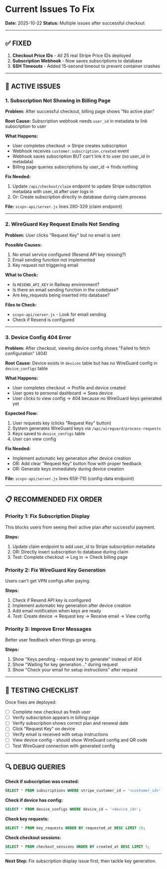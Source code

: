 # Current Issues To Fix

**Date:** 2025-10-22
**Status:** Multiple issues after successful checkout

---

## ✅ FIXED

1. **Checkout Price IDs** - All 25 real Stripe Price IDs deployed
2. **Subscription Webhook** - Now saves subscriptions to database
3. **SSH Timeouts** - Added 15-second timeout to prevent container crashes

---

## 🔴 ACTIVE ISSUES

### 1. Subscription Not Showing in Billing Page

**Problem:** After successful checkout, billing page shows "No active plan"

**Root Cause:** Subscription webhook needs `user_id` in metadata to link subscription to user

**What Happens:**
- User completes checkout → Stripe creates subscription
- Webhook receives `customer.subscription.created` event
- Webhook saves subscription BUT can't link it to user (no user_id in metadata)
- Billing page queries subscriptions by user_id → finds nothing

**Fix Needed:**
1. Update `/api/checkout/claim` endpoint to update Stripe subscription metadata with user_id after user logs in
2. Or: Create subscription directly in database during claim process

**File:** `scvpn-api/server.js` lines 280-329 (claim endpoint)

---

### 2. WireGuard Key Request Emails Not Sending

**Problem:** User clicks "Request Key" but no email is sent

**Possible Causes:**
1. No email service configured (Resend API key missing?)
2. Email sending function not implemented
3. Key request not triggering email

**What to Check:**
- Is `RESEND_API_KEY` in Railway environment?
- Is there an email sending function in the codebase?
- Are key_requests being inserted into database?

**Files to Check:**
- `scvpn-api/server.js` - Look for email sending
- Check if Resend is configured

---

### 3. Device Config 404 Error

**Problem:** After checkout, viewing device config shows "Failed to fetch configuration" (404)

**Root Cause:** Device exists in `devices` table but has no WireGuard config in `device_configs` table

**What Happens:**
- User completes checkout → Profile and device created
- User goes to personal dashboard → Sees device
- User clicks to view config → 404 because no WireGuard keys generated yet

**Expected Flow:**
1. User requests key (clicks "Request Key" button)
2. System generates WireGuard keys via `/api/wireguard/process-requests`
3. Keys saved to `device_configs` table
4. User can view config

**Fix Needed:**
- Implement automatic key generation after device creation
- OR: Add clear "Request Key" button flow with proper feedback
- OR: Generate keys immediately during device creation

**File:** `scvpn-api/server.js` lines 659-710 (config-data endpoint)

---

## 📋 RECOMMENDED FIX ORDER

### Priority 1: Fix Subscription Display
This blocks users from seeing their active plan after successful payment.

**Steps:**
1. Update claim endpoint to add user_id to Stripe subscription metadata
2. OR: Directly insert subscription to database during claim
3. Test: Complete checkout → Log in → Check billing page

### Priority 2: Fix WireGuard Key Generation
Users can't get VPN configs after paying.

**Steps:**
1. Check if Resend API key is configured
2. Implement automatic key generation after device creation
3. Add email notification when keys are ready
4. Test: Create device → Request key → Receive email → View config

### Priority 3: Improve Error Messages
Better user feedback when things go wrong.

**Steps:**
1. Show "Keys pending - request key to generate" instead of 404
2. Show "Waiting for key generation..." during request
3. Show "Check your email for setup instructions" after request

---

## 🧪 TESTING CHECKLIST

Once fixes are deployed:

- [ ] Complete new checkout as fresh user
- [ ] Verify subscription appears in billing page
- [ ] Verify subscription shows correct plan and renewal date
- [ ] Click "Request Key" on device
- [ ] Verify email is received with setup instructions
- [ ] View device config - should show WireGuard config and QR code
- [ ] Test WireGuard connection with generated config

---

## 🔍 DEBUG QUERIES

**Check if subscription was created:**
```sql
SELECT * FROM subscriptions WHERE stripe_customer_id = '<customer_id>';
```

**Check if device has config:**
```sql
SELECT * FROM device_configs WHERE device_id = '<device_id>';
```

**Check key requests:**
```sql
SELECT * FROM key_requests ORDER BY requested_at DESC LIMIT 10;
```

**Check checkout sessions:**
```sql
SELECT * FROM checkout_sessions ORDER BY created_at DESC LIMIT 5;
```

---

**Next Step:** Fix subscription display issue first, then tackle key generation.
